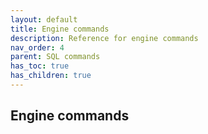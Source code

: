 ```yaml
---
layout: default
title: Engine commands
description: Reference for engine commands
nav_order: 4
parent: SQL commands
has_toc: true 
has_children: true
---
```


## Engine commands


